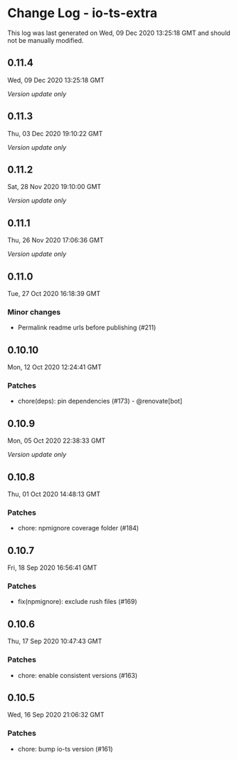 # Change Log - io-ts-extra

This log was last generated on Wed, 09 Dec 2020 13:25:18 GMT and should not be manually modified.

## 0.11.4
Wed, 09 Dec 2020 13:25:18 GMT

_Version update only_

## 0.11.3
Thu, 03 Dec 2020 19:10:22 GMT

_Version update only_

## 0.11.2
Sat, 28 Nov 2020 19:10:00 GMT

_Version update only_

## 0.11.1
Thu, 26 Nov 2020 17:06:36 GMT

_Version update only_

## 0.11.0
Tue, 27 Oct 2020 16:18:39 GMT

### Minor changes

- Permalink readme urls before publishing (#211)

## 0.10.10
Mon, 12 Oct 2020 12:24:41 GMT

### Patches

- chore(deps): pin dependencies (#173) - @renovate[bot]

## 0.10.9
Mon, 05 Oct 2020 22:38:33 GMT

_Version update only_

## 0.10.8
Thu, 01 Oct 2020 14:48:13 GMT

### Patches

- chore: npmignore coverage folder (#184)

## 0.10.7
Fri, 18 Sep 2020 16:56:41 GMT

### Patches

- fix(npmignore): exclude rush files (#169)

## 0.10.6
Thu, 17 Sep 2020 10:47:43 GMT

### Patches

- chore: enable consistent versions (#163)

## 0.10.5
Wed, 16 Sep 2020 21:06:32 GMT

### Patches

- chore: bump io-ts version (#161)


